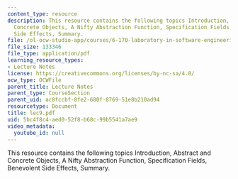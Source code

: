 ```yaml
---
content_type: resource
description: This resource contains the following topics Introduction, Abstract and
  Concrete Objects, A Nifty Abstraction Function, Specification Fields, Benevolent
  Side Effects, Summary.
file: /ol-ocw-studio-app/courses/6-170-laboratory-in-software-engineering-fall-2005/5bc4f8c4aed052f8b68c99b5541a7ae9_lec9.pdf
file_size: 133346
file_type: application/pdf
learning_resource_types:
- Lecture Notes
license: https://creativecommons.org/licenses/by-nc-sa/4.0/
ocw_type: OCWFile
parent_title: Lecture Notes
parent_type: CourseSection
parent_uid: ac8fccbf-8fe2-680f-8769-51e8b210ad94
resourcetype: Document
title: lec9.pdf
uid: 5bc4f8c4-aed0-52f8-b68c-99b5541a7ae9
video_metadata:
  youtube_id: null
---
```

This resource contains the following topics Introduction, Abstract and Concrete Objects, A Nifty Abstraction Function, Specification Fields, Benevolent Side Effects, Summary.